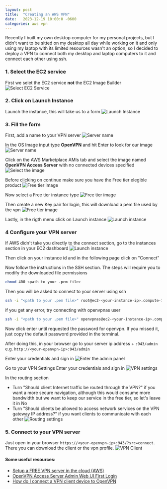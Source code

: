 ```yaml
---
layout: post
title:  "Creating an AWS VPN"
date:   2023-12-19 10:00:0 -0600
categories: aws vpn
---
```


Recently I built my own desktop computer for my personal projects, but I didn't want to be sitted on my desktop all day while working on it and only using my laptop with its limited resources wasn't an option, so I decided to deploy a VPN to connect both my desktop and laptop computers to it and connect each other using ssh.

### 1. Select the EC2 service
First we selet the EC2 service **not** the EC2 Image Builder
![Select EC2 Service](/assets/2023-12-19/1.png "Select EC2 Service")

### 2. Click on Launch Instance
Launch the instance, this will take us to a form
![Launch Instance](/assets/2023-12-19/2.png "Click on Launch Instance")

### 3. Fill the form
First, add a name to your VPN server
![Server name](/assets/2023-12-19/3.png "Add Server Name")

In the OS Image input type **OpenVPN** and hit Enter to look for our image
![Server name](/assets/2023-12-19/4.png "Add Server Name")

Click on the AWS Marketplace AMIs tab and select the image named **OpenVPN Access Server** with no connected devices specified
![Select the image](/assets/2023-12-19/5.png "Select the Image")

Before clicking on continue make sure you have the Free tier elegible product
![Free tier image](/assets/2023-12-19/6.png "Continue with the Free tier Image")

Now select a Free tier instance type
![Free tier image](/assets/2023-12-19/7.png "Continue with the Free tier Image")

Then create a new Key pair for login, this will download a pem file used by the vpn
![Free tier image](/assets/2023-12-19/8.png "Continue with the Free tier Image")

Lastly, in the rigth menu click on Launch instance
![Launch instance](/assets/2023-12-19/9.png "Launch Instance")


### 4 Configure your VPN server
If AWS didn't take you directly to the connect section, go to the instances section in your EC2 dashboard
![Launch instance](/assets/2023-12-19/10.png "Launch Instance")

Then click on your instance id and in the following page click on "Connect"

Now follow the instructions in the SSH section. The steps will require you to modify the downloaded file permissions
```sh
chmod 400 <path to your .pem file>
```

Then you will be asked to connect to your server using ssh
```sh
ssh -i "<path to your .pem file>" root@ec2-<your-instance-ip>.compute-1.amazonaws.com
```
if you get any error, try connecting with openvpnas user
```sh
ssh -i "<path to your .pem file>" openvpnas@ec2-<your-instance-ip>.compute-1.amazonaws.com
```

Now click enter until requested the password for openvpn. If you missed it, just copy the default password provided in the terminal.

After doing this, in your browser go to your server ip address + `:943/admin` e.g. `http://<your-openvpn-ip>:943/admin`

Enter your credentials and sign in
![Enter the admin panel](/assets/2023-12-19/11.png "Enter the admin panel")

Go to your VPN Settings
Enter your credentials and sign in
![VPN settings](/assets/2023-12-19/12.png "VPN settings")

In the routing section
- Turn "Should client Internet traffic be routed through the VPN?" if you want a more secure navigation, although this would consume more bandwidth but we want to keep our service in the free tier, so let's leave it in No
- Turn "Should clients be allowed to access network services on the VPN gateway IP address?" if you want clients to communicate with each other
![Routing settings](/assets/2023-12-19/13.png "Routing settings")

### 5. Connect to your VPN server
Just open in your browser `https://<your-openvpn-ip>:943/?src=connect`.
There you can download the client or the vpn profile.
![VPN Client](/assets/2023-12-19/14.png "VPN Client")


#### Some useful resources:
- [Setup a FREE VPN server in the cloud (AWS)](https://www.youtube.com/watch?v=m-i2JBtG4FE)
- [OpenVPN Access Server Admin Web UI First Login](https://openvpn.net/access-server-manual/access-server-web-admin-ui-first-login/)
- [How do I connect a VPN client device to OpenVPN](https://openvpn.net/vpn-server-resources/connecting/)
